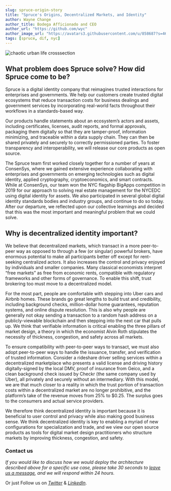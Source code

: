 ```yaml
---
slug: spruce-origin-story
title: "Spruce's Origins, Decentralized Markets, and Identity"
author: Wayne Change
author_title: Bodega Afficionado and CEO
author_url: "https://github.com/wyc"
author_image_url: "https://avatars3.githubusercontent.com/u/858687?s=460&v=4"
tags: [spruce, dif, nyc]
---
```


![chaotic urban life crosssection](https://miro.medium.com/max/700/0*sMqXocIDsrw2SiKn.png)

## What problem does Spruce solve? How did Spruce come to be?

Spruce is a digital identity company that reimagines trusted interactions for enterprises and governments. We help our customers create trusted digital ecosystems that reduce transaction costs for business dealings and government services by incorporating real-world facts throughout their workflows in a standards-based way.

Our products handle statements about an ecosystem’s actors and assets, including certificates, licenses, audit reports, and formal approvals, packaging them digitally so that they are tamper-proof, information minimizing, and traceable within a data supply chain. They can then be shared privately and securely to correctly permissioned parties. To foster transparency and interoperability, we will release our core products as open source.

The Spruce team first worked closely together for a number of years at ConsenSys, where we gained extensive experience collaborating with enterprises and governments on emerging technologies such as digital identity, applied cryptography, cryptoeconomics, and smart contracts. While at ConsenSys, our team won the NYC flagship BigApps competition in 2019 for our approach to solving real estate management for the NYCEDC using digital identity for assets.
We also participated in several global digital identity standards bodies and industry groups, and continue to do so today. After our departure, we reflected upon our collective learnings and decided that this was the most important and meaningful problem that we could solve.

## Why is decentralized identity important?

We believe that decentralized markets, which transact in a more peer-to-peer way as opposed to through a few (or singular) powerful brokers, have enormous potential to make all participants better off except for rent-seeking centralized actors. It also increases the control and privacy enjoyed by individuals and smaller companies. Many classical economists interpret “free markets” as free from economic rents, compatible with regulatory frameworks and other forms of governance. To enable this shift, trust brokering too must move to a decentralized model.

For the most part, people are comfortable with stepping into Uber cars and Airbnb homes. These brands go great lengths to build trust and credibility, including background checks, million-dollar home guarantees, reputation systems, and online dispute resolution. This is also why people are generally not okay sending a transaction to a random hash address on a publicly-viewable blockchain and then stepping into the next car that pulls up. We think that verifiable information is critical enabling the three pillars of market design, a theory in which the economist Alvin Roth stipulates the necessity of thickness, congestion, and safety across all markets.

To ensure compatibility with peer-to-peer ways to transact, we must also adopt peer-to-peer ways to handle the issuance, transfer, and verification of trusted information. Consider a rideshare driver selling services within a decentralized marketplace who presents a valid license and driving history digitally-signed by the local DMV, proof of insurance from Geico, and a clean background check issued by Checkr (the same company used by Uber), all privately and securely without an intermediary. With this model, we are that much closer to a reality in which the trust portion of transaction costs within a decentralized market are no longer prohibitive, and the platform’s take of the revenue moves from 25% to $0.25. The surplus goes to the consumers and actual service providers.

We therefore think decentralized identity is important because it is beneficial to user control and privacy while also making good business sense. We think decentralized identity is key to enabling a myriad of new configurations for specialization and trade, and we view our open source products as tools for digital market design practitioners who structure markets by improving thickness, congestion, and safety.

### Contact us

*If you would like to discuss how we would deploy the architecture described above for a specific use case, please take 30 seconds to* [*leave us a message*](https://www.spruceid.com/contact)*, and we will respond within 24 hours.* 

Or just Follow us on [*Twitter*](https://twitter.com/sprucesystems) & [*LinkedIn*](https://www.linkedin.com/company/sprucesystemsinc).